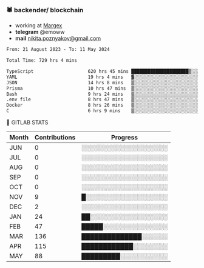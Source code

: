 ### 🕷 backender/ blockchain
- working at [Margex](https://margex.com/en)
- **telegram** @emoww
- **mail** nikita.poznyakov@gmail.com

<!--START_SECTION:waka-->

```txt
From: 21 August 2023 - To: 11 May 2024

Total Time: 729 hrs 4 mins

TypeScript                    620 hrs 45 mins █████████████████████▒░░░   85.12 %
YAML                          19 hrs 4 mins   ▓░░░░░░░░░░░░░░░░░░░░░░░░   02.62 %
JSON                          14 hrs 8 mins   ▒░░░░░░░░░░░░░░░░░░░░░░░░   01.94 %
Prisma                        10 hrs 47 mins  ▒░░░░░░░░░░░░░░░░░░░░░░░░   01.48 %
Bash                          9 hrs 24 mins   ▒░░░░░░░░░░░░░░░░░░░░░░░░   01.29 %
.env file                     8 hrs 47 mins   ▒░░░░░░░░░░░░░░░░░░░░░░░░   01.21 %
Docker                        8 hrs 26 mins   ▒░░░░░░░░░░░░░░░░░░░░░░░░   01.16 %
C                             6 hrs 9 mins    ▒░░░░░░░░░░░░░░░░░░░░░░░░   00.85 %
```

<!--END_SECTION:waka-->


🦊 GITLAB STATS

<!--START_SECTION:emo-gitlab-->
| Month | Contributions | Progress | 
|-------|---------------|---------------------------|
|JUN|0  |░░░░░░░░░░░░░░░░░░░░|
|JUL|0  |░░░░░░░░░░░░░░░░░░░░|
|AUG|0  |░░░░░░░░░░░░░░░░░░░░|
|SEP|0  |░░░░░░░░░░░░░░░░░░░░|
|OCT|0  |░░░░░░░░░░░░░░░░░░░░|
|NOV|9  |█░░░░░░░░░░░░░░░░░░░|
|DEC|2  |░░░░░░░░░░░░░░░░░░░░|
|JAN|24 |██░░░░░░░░░░░░░░░░░░|
|FEB|47 |█████░░░░░░░░░░░░░░░|
|MAR|136|██████████████░░░░░░|
|APR|115|████████████░░░░░░░░|
|MAY|88 |█████████░░░░░░░░░░░|

<!--END_SECTION:emo-gitlab-->



